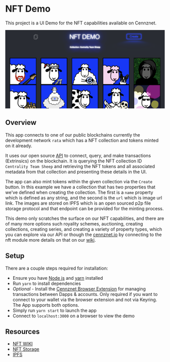 # NFT Demo

This project is a UI Demo for the NFT capabilities available on Cennznet.

![app](public/app_screenshot.png)


## Overview

This app connects to one of our public blockchains currently the development network `rata`
which has a NFT collection and tokens minted on it already.

It uses our open source [API](https://github.com/cennznet/api.js) to connect, query, and make transactions (Extrinsics) on the blockchain.
It is querying the NFT collection ID `Centrality Team Sheep` and retrieving the NFT tokens and all associated metadata from that collection and presenting these details in the UI.


The app can also mint tokens within the given collection via the `Create` button. In this example we have a collection that has two properties that we've defined when creating the collection. 
The first is a `name` property which is defined as any string, and the second is the `url` which is image url link. The images are stored on IPFS which is an open sourced p2p file storage protocol
and that endpoint can be provided for the minting process.

This demo only scratches the surface on our NFT capabilities, and there are of many more options such royality schemes, auctioning, creating collections, creating series, and creating a variety of property types,
which you can explore via our API or though the [cennznet.io](https://cennznet.io/#/) by connecting to the nft module more details on that on our [wiki](https://wiki.cennz.net/#/References/Runtime-modules/NFT). 

## Setup

There are a couple steps required for installation:

- Ensure you have [Node js](https://nodejs.org/en/) and [yarn](https://classic.yarnpkg.com/en/docs/install/#mac-stable) installed
- Run `yarn` to install dependencies
- _Optional_ - Install the [Cennznet Browser Extension](https://chrome.google.com/webstore/detail/cennznet-extension/feckpephlmdcjnpoclagmaogngeffafk?hl=en) for managing transactions between Dapps & accounts. Only required if you want to connect to your wallet via the browser extension and not via Keyring. The App supports both options.
- Simply run `yarn start` to launch the app
- Connect to `localhost:3000` on a browser to view the demo

## Resources

- [NFT WIKI](https://wiki.cennz.net/#/Dapp-development/Guides/How-to-design-NFTs)
- [NFT Storage](https://nft.storage/)
- [IPFS](https://en.wikipedia.org/wiki/InterPlanetary_File_System)
  
